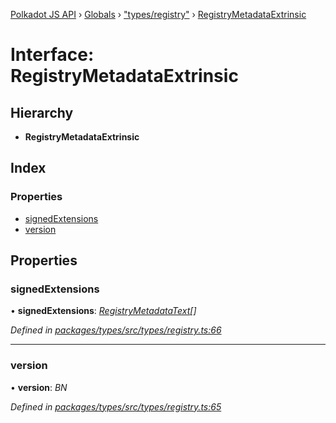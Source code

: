 [Polkadot JS API](../README.md) › [Globals](../globals.md) › ["types/registry"](../modules/_types_registry_.md) › [RegistryMetadataExtrinsic](_types_registry_.registrymetadataextrinsic.md)

# Interface: RegistryMetadataExtrinsic

## Hierarchy

* **RegistryMetadataExtrinsic**

## Index

### Properties

* [signedExtensions](_types_registry_.registrymetadataextrinsic.md#signedextensions)
* [version](_types_registry_.registrymetadataextrinsic.md#version)

## Properties

###  signedExtensions

• **signedExtensions**: *[RegistryMetadataText](_types_registry_.registrymetadatatext.md)[]*

*Defined in [packages/types/src/types/registry.ts:66](https://github.com/polkadot-js/api/blob/1750522cb6/packages/types/src/types/registry.ts#L66)*

___

###  version

• **version**: *BN*

*Defined in [packages/types/src/types/registry.ts:65](https://github.com/polkadot-js/api/blob/1750522cb6/packages/types/src/types/registry.ts#L65)*
